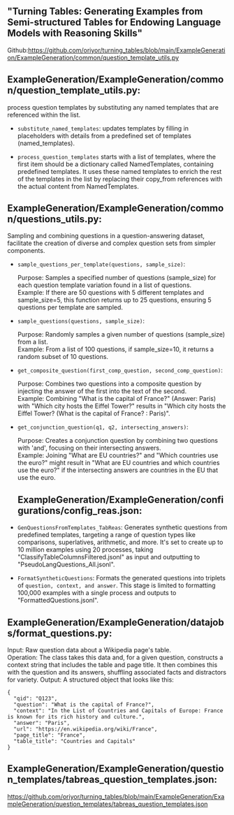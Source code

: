 ## "Turning Tables: Generating Examples from Semi-structured Tables for Endowing Language Models with Reasoning Skills"
Github:https://github.com/oriyor/turning_tables/blob/main/ExampleGeneration/ExampleGeneration/common/question_template_utils.py


## ExampleGeneration/ExampleGeneration/common/question_template_utils.py:

process question templates by substituting any named templates that are referenced within the list.

- `substitute_named_templates`: updates templates by filling in placeholders with details from a predefined set of templates (named_templates). 

- `process_question_templates` starts with a list of templates, where the first item should be a dictionary called NamedTemplates, containing predefined templates. It uses these named templates to enrich the rest of the templates in the list by replacing their copy_from references with the actual content from NamedTemplates.


## ExampleGeneration/ExampleGeneration/common/questions_utils.py:
Sampling and combining questions in a question-answering dataset, facilitate the creation of diverse and complex question sets from simpler components.

- `sample_questions_per_template(questions, sample_size)`:

  Purpose: Samples a specified number of questions (sample_size) for each question template variation found in a list of questions.<br/>
  Example: If there are 50 questions with 5 different templates and sample_size=5, this function returns up to 25 questions, ensuring 5 questions per template are sampled.

- `sample_questions(questions, sample_size)`:

  Purpose: Randomly samples a given number of questions (sample_size) from a list.<br/>
  Example: From a list of 100 questions, if sample_size=10, it returns a random subset of 10 questions.

- `get_composite_question(first_comp_question, second_comp_question)`:

  Purpose: Combines two questions into a composite question by injecting the answer of the first into the text of the second.<br/>
  Example: Combining "What is the capital of France?" (Answer: Paris) with "Which city hosts the Eiffel Tower?" results in "Which city hosts the Eiffel Tower? (What is the capital of France? : Paris)".

- `get_conjunction_question(q1, q2, intersecting_answers)`:

  Purpose: Creates a conjunction question by combining two questions with 'and', focusing on their intersecting answers.<br/>
  Example: Joining "What are EU countries?" and "Which countries use the euro?" might result in "What are EU countries and which countries use the euro?" if the intersecting answers are countries in the EU that use the euro.

  ## ExampleGeneration/ExampleGeneration/configurations/config_reas.json:
- `GenQuestionsFromTemplates_TabReas`: Generates synthetic questions from predefined templates, targeting a range of question types like comparisons, superlatives, arithmetic, and more. It's set to create up to 10 million examples using 20 processes, taking "ClassifyTableColumnsFiltered.jsonl" as input and outputting to "PseudoLangQuestions_All.jsonl".
  
- `FormatSyntheticQuestions`: Formats the generated questions into triplets of `question, context, and answer`. This stage is limited to formatting 100,000 examples with a single process and outputs to "FormattedQuestions.jsonl".


## ExampleGeneration/ExampleGeneration/datajobs/format_questions.py:

  Input: Raw question data about a Wikipedia page's table. <br/>
  Operation: The class takes this data and, for a given question, constructs a context string that includes the table and page title. It then combines this with the question and its answers, shuffling associated facts and distractors for variety.
  Output: A structured object that looks like this:
  ```
  {
    "qid": "Q123",
    "question": "What is the capital of France?",
    "context": "In the List of Countries and Capitals of Europe: France is known for its rich history and culture.",
    "answer": "Paris",
    "url": "https://en.wikipedia.org/wiki/France",
    "page_title": "France",
    "table_title": "Countries and Capitals"
  }
  
  ```

## ExampleGeneration/ExampleGeneration/question_templates/tabreas_question_templates.json:


https://github.com/oriyor/turning_tables/blob/main/ExampleGeneration/ExampleGeneration/question_templates/tabreas_question_templates.json


